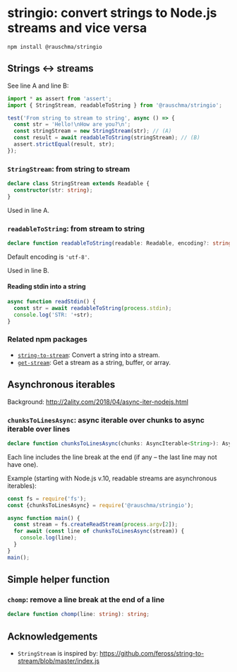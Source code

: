 # stringio: convert strings to Node.js streams and vice versa

```
npm install @rauschma/stringio
```

## Strings ↔︎ streams

See line A and line B:

```js
import * as assert from 'assert';
import { StringStream, readableToString } from '@rauschma/stringio';

test('From string to stream to string', async () => {
  const str = 'Hello!\nHow are you?\n';
  const stringStream = new StringStream(str); // (A)
  const result = await readableToString(stringStream); // (B)
  assert.strictEqual(result, str);
});
```

### `StringStream`: from string to stream

```typescript
declare class StringStream extends Readable {
  constructor(str: string);
}
```

Used in line A.

### `readableToString`: from stream to string

```typescript
declare function readableToString(readable: Readable, encoding?: string): Promise<string>;
```

Default encoding is `'utf-8'`.

Used in line B.

#### Reading stdin into a string

```typescript
async function readStdin() {
  const str = await readableToString(process.stdin);
  console.log('STR: '+str);
}
```

### Related npm packages

* [`string-to-stream`](https://github.com/feross/string-to-stream): Convert a string into a stream.
* [`get-stream`](https://github.com/sindresorhus/get-stream): Get a stream as a string, buffer, or array.

## Asynchronous iterables

Background: http://2ality.com/2018/04/async-iter-nodejs.html

### `chunksToLinesAsync`: async iterable over chunks to async iterable over lines

```typescript
declare function chunksToLinesAsync(chunks: AsyncIterable<String>): AsyncIterable<String>;
```

Each line includes the line break at the end (if any – the last line may not have one).

Example (starting with Node.js v.10, readable streams are asynchronous iterables):

```js
const fs = require('fs');
const {chunksToLinesAsync} = require('@rauschma/stringio');

async function main() {
  const stream = fs.createReadStream(process.argv[2]);
  for await (const line of chunksToLinesAsync(stream)) {
    console.log(line);
  }
}
main();
```

## Simple helper function

### `chomp`: remove a line break at the end of a line

```typescript
declare function chomp(line: string): string;
```

## Acknowledgements

* `StringStream` is inspired by: https://github.com/feross/string-to-stream/blob/master/index.js